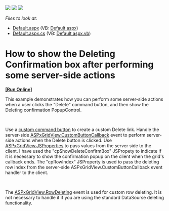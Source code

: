 <!-- default badges list -->
![](https://img.shields.io/endpoint?url=https://codecentral.devexpress.com/api/v1/VersionRange/128542995/13.1.4%2B)
[![](https://img.shields.io/badge/Open_in_DevExpress_Support_Center-FF7200?style=flat-square&logo=DevExpress&logoColor=white)](https://supportcenter.devexpress.com/ticket/details/E4126)
[![](https://img.shields.io/badge/📖_How_to_use_DevExpress_Examples-e9f6fc?style=flat-square)](https://docs.devexpress.com/GeneralInformation/403183)
<!-- default badges end -->
<!-- default file list -->
*Files to look at*:

* [Default.aspx](./CS/WebSite/Default.aspx) (VB: [Default.aspx](./VB/WebSite/Default.aspx))
* [Default.aspx.cs](./CS/WebSite/Default.aspx.cs) (VB: [Default.aspx.vb](./VB/WebSite/Default.aspx.vb))
<!-- default file list end -->
# How to show the Deleting Confirmation box after performing some server-side actions
<!-- run online -->
**[[Run Online]](https://codecentral.devexpress.com/e4126/)**
<!-- run online end -->


<p>This example demonstrates how you can perform some server-side actions when a user clicks the "Delete" command button, and then show the Deleting confirmation PopupControl.</p>
<br>
<p>Use a <a href="http://documentation.devexpress.com/#AspNet/DevExpressWebASPxGridViewGridViewCommandColumn_CustomButtonstopic"><u>custom command button</u></a> to create a custom Delete link. Handle the server-side <a href="http://documentation.devexpress.com/#AspNet/DevExpressWebASPxGridViewASPxGridView_CustomButtonCallbacktopic"><u>ASPxGridView.CustomButtonCallback</u></a> event to perform server-side actions when the Delete button is clicked. Use <a href="http://documentation.devexpress.com/#AspNet/DevExpressWebASPxEditorsASPxButton_JSPropertiestopic"><u>ASPxGridView.JSProperties</u></a> to pass values from the server side to the client. I have used the "cpShowDeleteConfirmBox" JSPropety to indicate if it is necessary to show the confirmation popup on the client when the grid's callback ends. The "cpRowIndex" JSProperty is used to pass the deleting row index from the server-side ASPxGridView.CustomButtonCallback event handler to the client.</p>
<br>
<p>The <a href="http://documentation.devexpress.com/#AspNet/DevExpressWebASPxGridViewASPxGridView_RowDeletingtopic"><u>ASPxGridView.RowDeleting</u></a> event is used for custom row deleting. It is not necessary to handle it if you are using the standard DataSourse deleting functionality.</p>

<br/>


